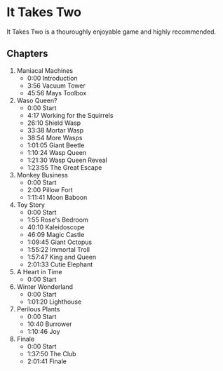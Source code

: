# It Takes Two

It Takes Two is a thouroughly enjoyable game and highly recommended.

## Chapters
1. Maniacal Machines
    - 0:00 Introduction
    - 3:56 Vacuum Tower
    - 45:56 Mays Toolbox 
2. Waso Queen?
    - 0:00 Start
    - 4:17 Working for the Squirrels
    - 26:10 Shield Wasp
    - 33:38 Mortar Wasp
    - 38:54 More Wasps
    - 1:01:05 Giant Beetle
    - 1:10:24 Wasp Queen
    - 1:21:30 Wasp Queen Reveal
    - 1:23:55 The Great Escape
3. Monkey Business
    - 0:00 Start
    - 2:00 Pillow Fort
    - 1:11:41 Moon Baboon
4. Toy Story
    - 0:00 Start
    - 1:55 Rose's Bedroom
    - 40:10 Kaleidoscope
    - 46:09 Magic Castle
    - 1:09:45 Giant Octopus
    - 1:55:22 Immortal Troll
    - 1:57:47 King and Queen
    - 2:01:33 Cutie Elephant
5. A Heart in Time
    - 0:00 Start
6. Winter Wonderland
    - 0:00 Start
    - 1:01:20 Lighthouse
7. Perilous Plants
    - 0:00 Start
    - 10:40 Burrower
    - 1:10:46 Joy
8. Finale
    - 0:00 Start
    - 1:37:50 The Club
    - 2:01:41 Finale